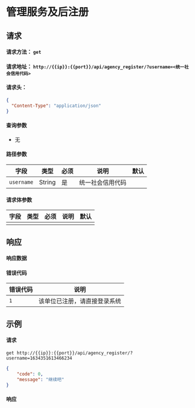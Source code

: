 # 管理服务及后注册

## 请求

#### 请求方法： `get`

#### 请求地址： `http://{{ip}}:{{port}}/api/agency_register/?username=<统一社会信用代码>`

#### 请求头：

```json
{
  "Content-Type": "application/json"
}
```

#### 查询参数

* 无

#### 路径参数

| 字段               | 类型   | 必须 | 说明                           | 默认 |
| ------------------ | ------ | ---- | ------------------------------ | ---- |
| `username`             | String | 是   | 统一社会信用代码                       |      |


#### 请求体参数

| 字段               | 类型   | 必须 | 说明                           | 默认 |
| ------------------ | ------ | ---- | ------------------------------ | ---- |
                         |      |



## 响应

#### 响应数据

#### 错误代码

| 错误代码 | 说明             |
| -------- | ---------------- |
| `1`   | 该单位已注册，请直接登录系统 |


## 示例

#### 请求

`get http://{{ip}}:{{port}}/api/agency_register/?username=1634351613466234`
```json
{
	"code": 0,
	"message": "继续吧"
}
```

#### 响应

```json

```

